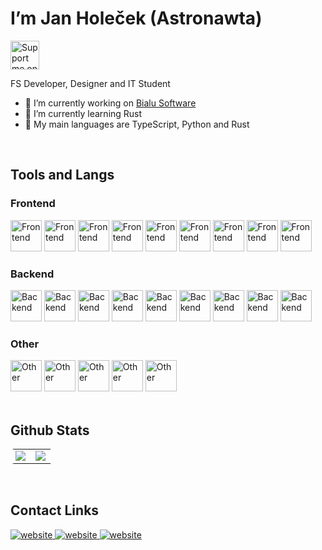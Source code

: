 # <div> I’m Jan Holeček (Astronawta)</div>  
  
<a href='https://ko-fi.com/astronawta' target='_blank'>
<img height='35' style='border:0px;height:46px;' src='https://media.discordapp.net/attachments/795729491971670027/1194686324431667320/image.png?ex=65b14157&is=659ecc57&hm=c95eec50b9ee4b3508cb8019fe42f6c2555763eaddac165e30ff964f47113dc6&=&format=webp&quality=lossless&width=1440&height=319' border='0' alt='Support me on Ko-fi' /> 
</a>

FS Developer, Designer and IT Student  
- 🔭 I’m currently working on [Bialu Software](https://github.com/Bialu-Software)  
- 🌱 I’m currently learning Rust
- 🧻 My main languages are TypeScript, Python and Rust
<br/>  

## Tools and Langs

### <div>Frontend</div>
<div>
<img src="https://skillicons.dev/icons?i=css&perline=1" alt="Frontend" height="50" /> 
<img src="https://skillicons.dev/icons?i=sass&perline=1" alt="Frontend" height="50" /> 
<img src="https://skillicons.dev/icons?i=tailwind&perline=1" alt="Frontend" height="50" /> 
<img src="https://skillicons.dev/icons?i=html&perline=1" alt="Frontend" height="50" /> 
<img src="https://skillicons.dev/icons?i=javascript&perline=1" alt="Frontend" height="50" />
<img src="https://skillicons.dev/icons?i=typescript&perline=1" alt="Frontend" height="50" /> 
<img src="https://skillicons.dev/icons?i=jquery&perline=1" alt="Frontend" height="50" /> 
<img src="https://skillicons.dev/icons?i=vue&perline=1" alt="Frontend" height="50" /> 
<img src="https://skillicons.dev/icons?i=nuxt&perline=1" alt="Frontend" height="50" /> 
</div>


### <div>Backend</div>
<div>
<img src="https://skillicons.dev/icons?i=javascript&perline=1" alt="Backend" height="50" /> 
<img src="https://skillicons.dev/icons?i=typescript&perline=1" alt="Backend" height="50" /> 
<img src="https://skillicons.dev/icons?i=nodejs&perline=1" alt="Backend" height="50" /> 
<img src="https://skillicons.dev/icons?i=express&perline=1" alt="Backend" height="50" /> 
<img src="https://skillicons.dev/icons?i=python&perline=1" alt="Backend" height="50" /> 
<img src="https://skillicons.dev/icons?i=rust&perline=1" alt="Backend" height="50" /> 
<img src="https://skillicons.dev/icons?i=php&perline=1" alt="Backend" height="50" /> 
<img src="https://skillicons.dev/icons?i=mongo&perline=1" alt="Backend" height="50" /> 
<img src="https://skillicons.dev/icons?i=mysql&perline=1" alt="Backend" height="50" /> 
</div>

### <div>Other</div>
<div>
<img src="https://skillicons.dev/icons?i=figma&perline=1" alt="Other" height="50" />
<img src="https://skillicons.dev/icons?i=idea&perline=1" alt="Other" height="50" />
<img src="https://skillicons.dev/icons?i=linux&perline=1" alt="Other" height="50" />
<img src="https://skillicons.dev/icons?i=md&perline=1" alt="Other" height="50" />
<img src="https://skillicons.dev/icons?i=git&perline=1" alt="Other" height="50" />
</div>

<br/>   

## Github Stats  
<table style="border-radius:6px;" >
  <tr>
    <td align="center" style="padding=0;width=50%;">
      <img align="center" style="padding=0;" src="https://github-readme-stats.vercel.app/api?username=jan-holecek&show_icons=true&title_color=9C7967&text_color=9C7967&bg_color=00000000&hide_border=true&icon_color=ffffff&hide_title=true&count_private=true" />
    </td>
    <td align="center" style="padding=0;width=50%;">
      <img align="center" style="padding=0;" src="https://grs.quantumly.dev/api/top-langs/?username=jan-holecek&layout=compact&show_icons=false&title_color=9C7967&text_color=ffffff&bg_color=00000000&hide_border=true&icon_color=fffff&count_private=true" />
    </td>
  </tr>
  
</table>

<br/> 

## Contact Links
<div>
<a href="https://github.com/jan-holecek" target="_blank">
<img src=https://img.shields.io/badge/Github-9C7967.svg?&style=for-the-badge&logo=website&logoColor=white&background-color=black alt=website style="margin-bottom: 5px;" />
</a>
<a href="https://instagram.com/_jan.holecek_" target="_blank">
<img src=https://img.shields.io/badge/Instagram-9C7967.svg?&style=for-the-badge&logo=websitem&logoColor=white alt=website style="margin-bottom: 5px;" />
</a>  
<a href="https://lookup.guru/717416755214942238" target="_blank">
<img src=https://img.shields.io/badge/Discord-9C7967.svg?&style=for-the-badge&logo=websitem&logoColor=white alt=website style="margin-bottom: 5px;" />
</a>
</div>  
